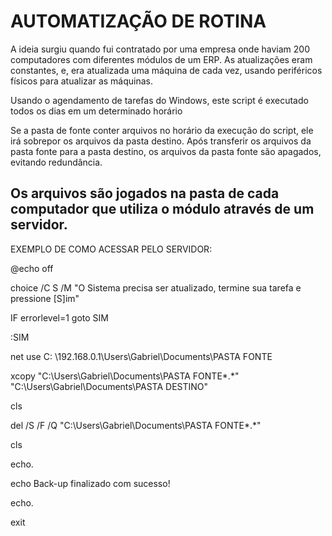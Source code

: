 # AUTOMATIZAÇÃO DE ROTINA
A ideia surgiu quando fui contratado por uma empresa onde haviam 200 computadores com diferentes módulos de um ERP.
As atualizações eram constantes, e, era atualizada uma máquina de cada vez, usando periféricos físicos para atualizar as máquinas.

Usando o agendamento de tarefas do Windows, este script é executado todos os dias em um determinado horário

Se a pasta de fonte conter arquivos no horário da execução do script, ele irá sobrepor os arquivos da pasta destino.
Após transferir os arquivos da pasta fonte para a pasta destino, os arquivos da pasta fonte são apagados, evitando redundância.

Os arquivos são jogados na pasta de cada computador que utiliza o módulo através de um servidor.
-----------------------------------------------------------------------------------------------------------------------------------


EXEMPLO DE COMO ACESSAR PELO SERVIDOR:

@echo off

choice /C S /M "O Sistema precisa ser atualizado, termine sua tarefa e pressione [S]im"

IF errorlevel=1 goto SIM

:SIM

net use C: \\192.168.0.1\Users\Gabriel\Documents\PASTA FONTE

xcopy "C:\Users\Gabriel\Documents\PASTA FONTE\*.*" "C:\Users\Gabriel\Documents\PASTA DESTINO"

cls

del /S /F /Q "C:\Users\Gabriel\Documents\PASTA FONTE\*.*"

cls

echo.

echo Back-up finalizado com sucesso!

echo.

exit

